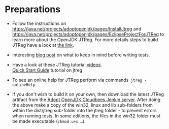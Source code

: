 # Preparations

* Follow the instructions on https://java.net/projects/adoptopenjdk/pages/InstallJtreg and https://java.net/projects/adoptopenjdk/pages/EclipseProjectForJTReg to learn more about the OpenJDK JTReg. For more details steps to build JTReg have a look at [the link](http://openjdk.java.net/jtreg/build.html).

* Interesting [blog post](http://arkangelofkaos.blogspot.co.uk/2013/05/openjdk-test-fest-23rd-march-2013.html) on what to keep in mind before writing tests.

* Have a look at these JTReg tutorial [videos](http://bit.ly/1bT4g7f).<br/>
[Quick Start Guide](http://bit.ly/1fWCqPH) tutorial on jtreg.<br/>

* To see an online help for JTReg perform via command```$ jtreg -onlineHelp```

* If you don't wish to build it on your own, then download the latest JTReg artifact from the [Adopt OpenJDK Cloudbees Jenkin server]( https://adopt-openjdk.ci.cloudbees.com/job/jtreg/lastSuccessfulBuild/artifact/).
After doing the above make a copy of the win32, linux and lib sub-folders from within the dist/jtreg sub-folder into the jtreg folder - to prevent errors when running tests. In some editions, the files in the win32 folder must be made executable (```chmod u+x …```).

